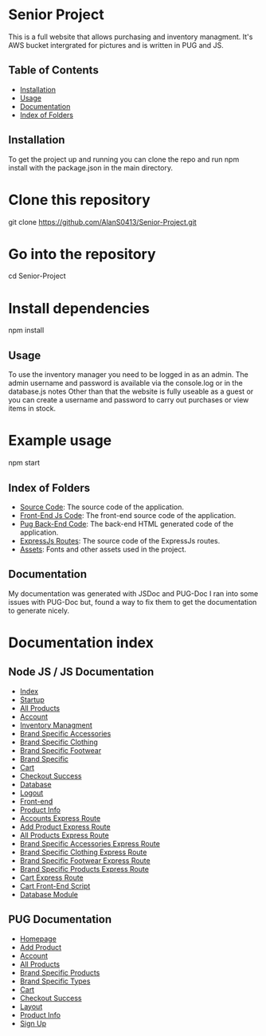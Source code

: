 # Senior Project

This is a full website that allows purchasing and inventory managment.
It's AWS bucket intergrated for pictures and is written in PUG and JS.


## Table of Contents

- [Installation](#installation)
- [Usage](#usage)
- [Documentation](#documentation)
- [Index of Folders](#index-of-folders)

## Installation

To get the project up and running you can clone the repo and run npm install with the package.json in the main directory.

# Clone this repository
git clone https://github.com/AlanS0413/Senior-Project.git

# Go into the repository
cd Senior-Project

# Install dependencies
npm install

## Usage

To use the inventory manager you need to be logged in as an admin.
The admin username and password is available via the console.log or in the database.js notes
Other than that the website is fully useable as a guest or you can create a username and password to carry out purchases or view items in stock.

# Example usage
npm start

## Index of Folders

- [Source Code](/): The source code of the application.
- [Front-End Js Code](/public/): The front-end source code of the application.
- [Pug Back-End Code](/views/): The back-end HTML generated code of the application.
- [ExpressJs Routes](/routes/): The source code of the ExpressJs routes.
- [Assets](/public/styles/): Fonts and other assets used in the project.


## Documentation

My documentation was generated with JSDoc and PUG-Doc I ran into some issues with PUG-Doc but, found a way to fix them to get the documentation to generate nicely.

# Documentation index
## Node JS / JS Documentation
- [Index](/Documentation/index.html)
- [Startup](/Documentation/startup.js.html)
- [All Products](/Documentation/allproducts.html)
- [Account](/Documentation/account.js.html)
- [Inventory Managment](/Documentation/addproduct.js.html)
- [Brand Specific Accessories](/Documentation/brandaccessories.js.html)
- [Brand Specific Clothing](/Documentation/brandclothing.js.html)
- [Brand Specific Footwear](/Documentation/brandfootwear.js.html)
- [Brand Specific](/Documentation/brands.js.html)
- [Cart](/Documentation/cart.js.html)
- [Checkout Success](/Documentation/checkoutsuccess.js.html)
- [Database](/Documentation/database.js.html)
- [Logout](/Documentation/logout.js.html)
- [Front-end](/Documentation/mainpage.js.html)
- [Product Info](/Documentation/productinfo.js.html)
- [Accounts Express Route](/Documentation/module-accountRouter.html)
- [Add Product Express Route](/Documentation/module-addProductRouter.html")
- [All Products Express Route](/Documentation/module-allProductsRouter.html)
- [Brand Specific Accessories Express Route](/Documentation/module-brandAccessoriesRouter.html)
- [Brand Specific Clothing Express Route](/Documentation/module-brandClothingRouter.html)
- [Brand Specific Footwear Express Route](/Documentation/module-brandFootwearRouter.html)
- [Brand Specific Products Express Route](/Documentation/module-brandProductsRouter.html)
- [Cart Express Route](/Documentation/module-cartRouter.html)
- [Cart Front-End Script](/Documentation/module-cartScript.html)
- [Database Module](/Documentation/module-database.html)

## PUG Documentation
- [Homepage](/Documentation/homepagepug.html)
- [Add Product](/Documentation/addproductpug.html)
- [Account](/Documentation/accountpug.html)
- [All Products](/Documentation/allproductspug.html)
- [Brand Specific Products](/Documentation/brandproductspug.html)
- [Brand Specific Types](/Documentation/brandtypespug.html)
- [Cart](/Documentation/cartpug.html)
- [Checkout Success](/Documentation/checkoutsuccesspug.html)
- [Layout](/Documentation/layoutpug.html)
- [Product Info](/Documentation/productinfopug.html)
- [Sign Up](/Documentation/signuppug.html)


